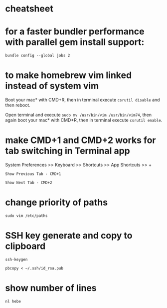 # cheatsheet
# for a faster bundler performance with parallel gem install support:
`bundle config --global jobs 2`
# to make homebrew vim linked instead of system vim
Boot your mac* with CMD+R, then in terminal execute `csrutil disable` and then reboot.

Open terminal and execute `sudo mv /usr/bin/vim /usr/bin/vim74`, then again boot your mac* with CMD+R, then in terminal execute `csrutil enable`.
# make CMD+1 and CMD+2 works for tab switching in Terminal app
System Preferences >> Keyboard >> Shortcuts >> App Shortcuts >> +

`Show Previous Tab - CMD+1`

`Show Next Tab - CMD+2`
# change priority of paths
`sudo vim /etc/paths`
# SSH key generate and copy to clipboard
`ssh-keygen`

`pbcopy < ~/.ssh/id_rsa.pub`
# show number of lines
`nl hebe`
